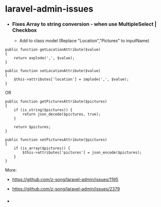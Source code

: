 # laravel-admin-issues


- ### Fixes Array to string conversion - when use MultipleSelect | Checkbox
  - Add to class model (Replace "Location","Pictures" to inputName)
```
public function getLocationAttribute($value)
{
	return explode(',', $value);
}

public function setLocationAttribute($value)
{
	$this->attributes['location'] = implode(',', $value);
}
```
OR
```
public function getPicturesAttribute($pictures)
{
    if (is_string($pictures)) {
        return json_decode($pictures, true);
    }

    return $pictures;
}

public function setPicturesAttribute($pictures)
{
    if (is_array($pictures)) {
        $this->attributes['pictures'] = json_encode($pictures);
    }
}
```
More:
- https://github.com/z-song/laravel-admin/issues/1195
- https://github.com/z-song/laravel-admin/issues/2379


- ###
